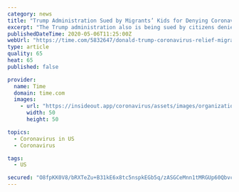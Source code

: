 ```yaml
---
category: news
title: "Trump Administration Sued by Migrants’ Kids for Denying Coronavirus Aid"
excerpt: "The Trump administration also is being sued by citizens denied virus aid because they are married to undocumented immigrants. The $2 trillion Cares Act, approved by Congress in March, provides $1,200 payments to U."
publishedDateTime: 2020-05-06T11:25:00Z
webUrl: "https://time.com/5832647/donald-trump-coronavirus-relief-migrants-lawsuit/"
type: article
quality: 65
heat: 65
published: false

provider:
  name: Time
  domain: time.com
  images:
    - url: "https://insideout.app/coronavirus/assets/images/organizations/time.com-50x50.jpg"
      width: 50
      height: 50

topics:
  - Coronavirus in US
  - Coronavirus

tags:
  - US

secured: "O8fpKK0V8/bRXTeZu+B31kE6x8tc5nspkEGb5q/zASGCeMnn1tMRGUp60QbvcRcV2kcP4PRWxgeYUGPTriqTwTm3CmH+yALo7JqeZnpU4FcCOD/KqY60in02ZZfer9WLN3h/4aM9twzOVs1oJ1t4KaQIx3GuLeEqLst5ZdkHtQXhyIAXPN5RL/68m8jGd5br+jLuGqBInvPGX3Bq6Xvf+dSKjaMrIE5cwn4zM1XDYpATSy7rbJsnfpuA+zsP6aiMmFwXG/lEzFx9fSjiMEHLyqvW/fS3C/gZT9j5ajj8g8Z1voHi6Z5U15uPCRX3EGxTRmLLjU2cDqSMPuy5sZJSZ3bjFzbTdu1mwSfv99SXgBwmW2HAhcJhz7ozu+4a5bK4nc/nM3v3TInVPzHoR+xK0Wjw7OYBFKntBOI4Evy4H74/ll+3Cs2sdlbmNSbcTgeSzGksKRemSvt/vbNJZ03Xv4LZbphD8w0eow2Ar26kB1g=;E7B7nKJt6sDzRXIN2vQwVQ=="
---
```


